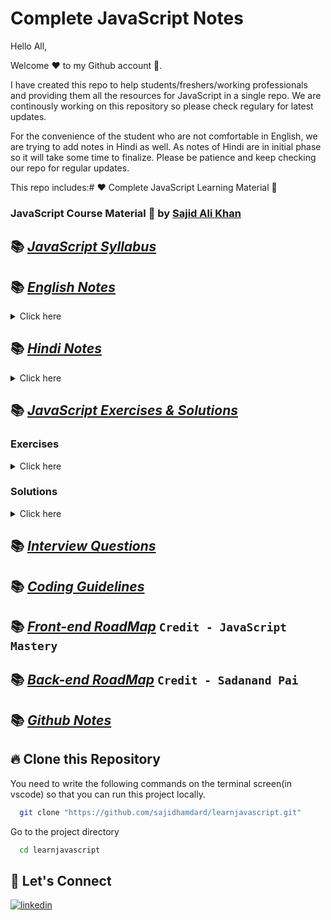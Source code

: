 # Complete JavaScript Notes

Hello All,

Welcome ❤️ to my Github account 🙏.

I have created this repo to help students/freshers/working professionals and providing them all the resources for JavaScript in a single repo. We are continously working on this repository so please check regulary for latest updates.

For the convenience of the student who are not comfortable in English, we are trying to add notes in Hindi as well. As notes of Hindi are in initial phase so it will take some time to finalize. Please be patience and keep checking our repo for regular updates.

This repo includes:# ❤️ Complete JavaScript Learning Material 🙏

### JavaScript Course Material 🚀 by [Sajid Ali Khan](https://www.linkedin.com/in/sajid-sj/)

## 📚 [_JavaScript Syllabus_](./Syllabus/Syllabus.md/)

## 📚 [_English Notes_](./notes/English)

<details>
<summary>Click here</summary>

- [_Chapter 01- Introduction & History_](./notes/English/01-introduction-and-history.md)

  - [_Programming Language_](./notes/English/01-introduction-and-history.md#what-is-a-programming-language-)
  - [_High Level Programming Language_](./notes/English/01-introduction-and-history.md#what-is-high-level-programming-language)
  - [_Machine level language or Low level language_](notes/English/01-introduction-and-history.md#what-is-machine-level-language-or-low-level-language)
  - [_Front-end_](notes/English/01-introduction-and-history.md#what-is-front-end-)
  - [_Back-end_](notes/English/01-introduction-and-history.md#what-is-back-end-)
  - [_Introduction of HTML_](notes/English/01-introduction-and-history.md#introduction-of-html)
  - [_Introduction of CSS_](notes/English/01-introduction-and-history.md#introduction-of-css)
  - [_Introduction of JavaScript_](notes/English/01-introduction-and-history.md#introduction-of-javascript)
  - [_History of javascript_](notes/English/01-introduction-and-history.md#history-of-javascript)
  - [_About ECMAScript_](notes/English/01-introduction-and-history.md#what-is-ecma-)

- [_Chapter 02- Features_](./notes/English/02-features.md)

  - [_High level language_](notes/English/02-features.md#what-is-high-level-language-)
  - [_Garbage Collected_](notes/English/02-features.md#what-is-garbage-collected-)
  - [_Interpreted Language (JIT)-> (Just in time compiler)_](notes/English/02-features.md#what-is-interpreted-language-jit--just-in-time-compiler-)
  - [_Multi Paradigm_](notes/English/02-features.md#what-is-multi-paradigm-)
  - [_Prototype based function_](notes/English/02-features.md#what-is-prototype-based-function-)
  - [_First Class Function_](notes/English/02-features.md#what-is-first-class-function-)
  - [_Dynamically Typed/ Dynamic_](notes/English/02-features.md#what-is-dynamically-typed-dynamic-)
  - [_Single Threaded_](notes/English/02-features.md#what-is-single-threaded-)
  - [_Non-Blocking Event Loop_](notes/English/02-features.md#what-is-non-blocking-event-loop-)

- [_Chapter 03- Separation of Concern_](./notes/English/03-separation-of-concerns.md)

  - [_Separation of concerns principle_](notes/English/03-separation-of-concerns.md#what-is-separation-of-concerns-principle-)
  - [_How to link JavaScript file in html ?_](notes/English/03-separation-of-concerns.md#how-to-link-javascript-file-in-html-)

- [_Chapter 04- Value, Variable and DataType_](./notes/English/04-value_variable_datatype.md)

  - [_What is Data ?_](notes/English/04-value_variable_datatype.md#what-is-data)
  - [_What is value?_](notes/English/04-value_variable_datatype.md#what-is-value)
  - [_What is Data type ?_](notes/English/04-value_variable_datatype.md#what-is-data-type)
  - [_Primitive data types (inbuilt data types):_](notes/English/04-value_variable_datatype.md#primitive-data-types-inbuilt-data-types)
    - [_Primitive Data Types Examples:_](notes/English/04-value_variable_datatype.md#primitive-data-types-examples)
  - [_Non primitve (reference types) data types:_](notes/English/04-value_variable_datatype.md#non-primitve-reference-types-data-types)
    - [_Non Primitive Data Type Examples:_](notes/English/04-value_variable_datatype.md#non-primitive-data-type-examples)
  - [_What is variable?_](notes/English/04-value_variable_datatype.md#what-is-variable)

- [_Chapter 05- Identifier_](./notes/English/05-identifier.md)

  - [_What is Identifiers_](notes/English/05-identifier.md#identifiers)
  - [_Rules for creating identifiers_](notes/English/05-identifier.md#rules-for-creating-identifiers)

- [_Chapter 06- Comments_](./notes/English/06-comments.md)

- [_Chapter 07- Statement_](./notes/English/07-statement.md)

  - [_What is Statement?_](notes/English/07-statement.md#what-is-statement)
  - [_Use of Semicolon in JavaScript?_](notes/English/07-statement.md#semicolon-in-javascript)
  - [_Use of WhiteSpace in statement?_](notes/English/07-statement.md#whitespace-in-statement)
  - [_What is Code block or Multi-line statement?_](notes/English/07-statement.md#what-is-code-block-or-multi-line-statement)

- [_Chapter 08- use strict_](notes/English/08-use_strict.md)

  - [_What is use strict?_](notes/English/08-use_strict.md#06--use-strict)

- [_Chapter 09- let, const and var_](notes/English/09-let_const_var.md)

  - [_What is let ?_](notes/English/09-let_const_var.md#let)
  - [_What is const ?_](notes/English/09-let_const_var.md#const)
  - [_What is var ?_](notes/English/09-let_const_var.md#var)
  - [_Differences between let, const and var?_](notes/English/09-let_const_var.md#what-are-the-differences-between-let-const-and-var)
  - [_When to use let, const and var?_](notes/English/09-let_const_var.md#when-to-use-let-const-and-var)

- [_Chapter 10- Operators_](notes/English/10-operators.md)

- [_Chapter 11- Conditional Statement_](notes/English/11-conditional_statement.md)

  - [_What is conditional statement?_](notes/English/11-conditional_statement.md#what-is-conditional-statement)

- [_Chapter 12- Output_](notes/English/12-output.md)

  - [_What is console.log ?_](notes/English/12-output.md#what-is-consolelog-in-javascript-)
  - [_What is Document.write ?_](notes/English/12-output.md#what-is-documentwrite-in-javascript-)
  - [_What is window.alert ?_](notes/English/12-output.md#what-is-windowalert-in-javascript-)
  - [_What is inner HTML of an element in javaScript ?_](notes/English/12-output.md#what-is-inner-html-of-an-element-in-javascript-)

- [_Chapter 13- Type Conversion_](./notes/English/13-typeconversion.md)

  - [_Manual Type Conversion_](notes/English/13-typeconversion.md#manual-type-conversion-)
  - [_Coercion Example_](notes/English/13-typeconversion.md#coercion-example)
  - [_Number to String_](notes/English/13-typeconversion.md#number-to-string)
  - [_String to Number_](notes/English/13-typeconversion.md#string-to-number)
  - [_Number to Boolean_](notes/English/13-typeconversion.md#number-to-boolean)
  - [_Type conversion_](notes/English/13-typeconversion.md#type-conversion)
  - [_Explicit type and Manual type conversion_](notes/English/13-typeconversion.md#explicit-type-and-manual-type-conversion-is-process-me-hum-manualy-type-conversion-karte-hain)

- [_Chapter 14- Popup Boxes_](./notes/English/14-popupboxes.md)

  - [_Alert Box_](notes/English/14-popupboxes.md#alert-box)
  - [_Confirm box_](notes/English/14-popupboxes.md#confirm-box)
  - [_Prompt Box_](notes/English/14-popupboxes.md#prompt-box)

- [_Chapter 15- Other Operators_](./notes/English/15-other_operator.md)

  - [_Loose equality operator ==_](notes/English/15-other_operator.md#loose-equality-operator-)
  - [_Strict Equality Operator ===_](notes/English/15-other_operator.md#strict-equality-operator-)
  - [_Ternary Operators_](notes/English/15-other_operator.md#ternary-operators)

- [_Chapter 16- Truthy Falsy Values_](./notes/English/16-truthy_falsy.md)

  - [_What is truthy and falsy value:_](notes/English/16-truthy_falsy.md#what-is-truthy-and-falsy-value)

- [_Chapter 17- Loop and Switch_](./notes/English/17-loopand_switch.md)

  - [_Loops_](notes/English/17-loopand_switch.md#what-is-loop-in-javascript-)
  - [_for loop_](notes/English/17-loopand_switch.md#what-is-for-loop-)
  - [_for...of loop_](notes/English/17-loopand_switch.md#what-is-forof-loop-)
  - [_for...in loop_](notes/English/17-loopand_switch.md#what-is-forin-loop-)
  - [_while loop_](notes/English/17-loopand_switch.md#what-is-while-loop-)
  - [_do...while loop_](notes/English/17-loopand_switch.md#what-is-dowhile-loop-)
  - [_switch statment_](notes/English/17-loopand_switch.md#what-is-switch-statment-)
  - [_case clause?_](notes/English/17-loopand_switch.md#what-is-case-clause-in-javascript-)
  - [_break_](notes/English/17-loopand_switch.md#what-is-break-)
  - [_Default case_](notes/English/17-loopand_switch.md#what-is-default-case-in-a-switch-statement-)

- [_Chapter 18- String_](notes/English/18-string.md)

  - [_What is String_](notes/English/18-string.md#what-is-string)
  - [_How to create String in JavaScript ?_](notes/English/18-string.md#how-to-create-string-in-javascript-)
  - [_String Literal vs String Object_](notes/English/18-string.md#string-literal-vs-string-object-)
  - [_String length property_](notes/English/18-string.md#string-length-property)
  - [_String functions_](notes/English/18-string.md#string-functions)

- [_Chapter 19- scope-scoping_](notes/English/19-scope-scoping.md)
- [_Chapter 20- function_](notes/English/20-function.md)

- [_Chapter 21- More on Functions_](notes/English/21-More-onfunction.md)

  - [_Default parameters_](notes/English/21-More-onfunction.md#what-is-default-parameters-in-javascript-)
  - [_Passing arguments: value vs reference_](notes/English/21-More-onfunction.md#what-is-passing-arguments-value-vs-reference-in-javascript-)
  - [_First Class function/Citizen_](notes/English/21-More-onfunction.md#what-is-first-class-functioncitizen-javascript-)
  - [_High Order function in JavaScript_](notes/English/21-More-onfunction.md#what-is-high-order-function-in-javascript-)
  - [_Callback function in JavaScript_](notes/English/21-More-onfunction.md#what-is-callback-function-in-javascript-)
  - [_setTimeOut_](notes/English/21-More-onfunction.md#what-is-settimeout-in-javascript-)
  - [_setInterval_](notes/English/21-More-onfunction.md#what-is-setinterval-in-javascript-)
  - [_Function returning function_](notes/English/21-More-onfunction.md#what-is-function-returning-function-in-javascript-)
  - [_The call and apply methods_](notes/English/21-More-onfunction.md#what-is-the-call-and-apply-methods-in-javascript-)
  - [_The bind method_](notes/English/21-More-onfunction.md#what-is-the-bind-method-in-javascript-)
  - [_Immediately invoked function expression(IIFE)_](notes/English/21-More-onfunction.md#what-is-immediately-invoked-function-expression-in-javascript-)
  - [_Closures_](notes/English/21-More-onfunction.md#what-is-closures-in-javascript-)

- [_Chapter 22- Hoisting_](notes/English/22-hoisting.md)

- [_Chapter 23- Temporal Dead Zone(TDZ)_](notes/English/23-temporal-dead-zone.md)

- [_Chapter 24- Debugging_](notes/English/24-debugging.md)

  - [_Debugging in JavaScript_](notes/English/24-debugging.md#what-is-debugging-in-javascript)
  - [_Developer Tool_](notes/English/24-debugging.md#what-is-developer-tool)
  - [_Fixing errors_](notes/English/24-debugging.md#fixing-errors)
  - [_Different types of errors_](notes/English/24-debugging.md#what-are-the-different-types-of-errors-in-javascript)

- [_Chapter 25- number_](notes/English/25-number.md)
- [_Chapter 26- date_](notes/English/26-date.md)
- [_Chapter 27- DRY-principle_](notes/English/27-DRY-principle.md)
- [_Chapter 28- Array_](notes/English/28-Array.md)
- [_Chapter 29- Object_](notes/English/29-Object.md)
- [_Chapter 30- Set_](notes/English/30-Set.md)
- [_Chapter 31- Map_](notes/English/31-Map.md)
- [_Chapter 32- Destructuring_](notes/English/32-Destructuring-Array.md)
- [_Chapter 33- Spread-operator_](notes/English/33-Spread-operator.md)
- [_Chapter 34- Rest-parameter_](notes/English/34-Rest-parameter.md)
- [_Chapter 35- short-circuiting_](notes/English/35-short-circuiting.md)
- [_Chapter 36- enchanced-object_](notes/English/36-enhanced-object-literal.md)
- [_Chapter 37- Optional-chaining-_](notes/English/37-Optional-chaining.md)
- [_Chapter 38- DOM_](notes/English/38-DOM.md)
- [_Chapter 39- BOM_](notes/English/39-BOM.md)
- [_Chapter 40- RegExp_](notes/English/40-RegExp.md)
- [_Chapter 41- JSON-XML_](notes/English/41-JSON-XML.md)
- [_Chapter 42- javaScript-Engine_](notes/English/42-JavaScript-Engine.md)
- [_Chapter 43- Call-Stack_](notes/English/43-Call-Stack.md)
- [_Chapter 44- Execution-Context_](notes/English/44-Execution-Context.md)
- [_Chapter 45- Memory_](notes/English/45-Memory.md)
- [_Chapter 46- Compiler-Interpreter-JIT_](notes/English/46-Compiler-Interpreter-JIT.md)
- [_Chapter 47- Event-Loop_](notes/English/47-Event-Loop.md)
- [_Chapter 48- creation-code-phase_](notes/English/48-creation-code-phase.md)
- [_Chapter 49- this-keyword_](notes/English/49-this-keyword.md)
- [_Chapter 50- primitive-nonprimitive_](notes/English/50-primitive-nonprimitive.md)
- [_Chapter 51- OOPs_](notes/English/51-OOPs.md)
- [_Chapter 52- OOPs-in-javaScript_](notes/English/52-OOPs%20In%20JavaScript.md)
- [_Chapter 53- Prototypal-inheritance_](notes/English/53-Prototypal-Inheritance.md)
- [_Chapter 54- Prototype_](notes/English/54-Prototype.md)
- [_Chapter 55- Constructor function_](notes/English/55-Constructor%20function.md)
- [_Chapter 56- Es6 classes_](notes/English/56-Es6%20classes.md)
- [_Chapter 57- object-creat_](notes/English/57-Object-create.md)
- [_Chapter 58- Encapsulation_](notes/English/58-Encapsulation.md)
- [_Chapter 59- Chaining-methods_](notes/English/59-Chaining-methods.md)
- [_Chapter 60- Asynchronous_](notes/English/60-Asynchronous-JavaScript.md)
- [_Chapter 61- Ajax_](notes/English/61-Ajax.md)
- [_Chapter 62- About-API_](notes/English/62-About-API.md)
- [_Chapter 63- Web_](notes/English/63-Web.md)
- [_Chapter 64- Promise_](notes/English/64-Promise.md)
- [_Chapter 65- fetch_](notes/English/65-fetch.md)
- [_Chapter 66- Consuming Promises_](notes/English/66-Consuming%20Promises.md)
- [_Chapter 67- Chaining Promises_](notes/English/67-Chaining%20Promises.md)
- [_Chapter 68- Rejected promises_](notes/English/68-Rejected%20Promises.md)
- [_Chapter 69- Event Loop_](notes/English/69-Event%20Loop.md)
- [_Chapter 70- Creating-Promise_](notes/English/70-Creating-Promise.md)
- [_Chapter 71- Async-Await_](notes/English/71-Async-Await.md)
- [_Chapter 72- Try-catch_](notes/English/72-Try-catch.md)
- [_Chapter 73- Returning-values-from-Async_](notes/English/73-Returning-values-from-Async.md)
- [_Chapter 74- Promises-In-Parallel_](notes/English/74-Promises-In-Parallel.md)
- [_Chapter 75- Promises-Combinators_](notes/English/75-Promises-Combinators.md)
- [_Chapter 76- Modules_](notes/English/76-Modules.md)
- [_Chapter 77- Export-Import-Modules_](notes/English/77-Export-Import-Modules.md)
- [_Chapter 78- Top-Level-Await_](notes/English/78-Top-Level-Await.md)
- [_Chapter 79- Module-pattern_](notes/English/79-Module-pattern.md)
- [_Chapter 80- Building-with-parcel_](notes/English/80-Building-with-parcel.md)
- [_Chapter 81- Babel_](notes/English/81-Babel.md)
- [_Chapter 82- Transpiling_](notes/English/82-Transpiling.md)
- [_Chapter 83- Polyfilling_](notes/English/83-Polyfilling.md)

</details>

## 📚 [_Hindi Notes_](./notes/Hindi/)

<details>
<summary>Click here</summary>
  
  - [_Chapter 01- Introduction_](./notes/Hindi/01-introduction.md)
  - [_Chapter 02- Features_](./notes/Hindi/02-features.md)
  - [_Chapter 03- Value, Variable & Datatype_](./notes/Hindi/03-value_variable_datatype.md)
  - [_Chapter 04- Identifier_](notes/Hindi/04-identifier.md)
  - [_Chapter 05- Comments_](notes/Hindi/05-comments.md)
  - [_Chapter 06- Use strict_](notes/Hindi/06-use_strict.md)
  - [_Chapter 07- Let, Const, Var_](notes/Hindi/07-let_const_var.md)
  - [_Chapter 08- Operators_](notes/Hindi/08-operators.md)
  - [_Chapter 09- Conditional Statement_](notes/Hindi/09-conditional_statement.md)
  - [_Chapter 10- String_](notes/Hindi/10-string.md)
  - [_Chapter 11- Type Conversion_](notes/Hindi/11-typeconversion.md)
  - [_Chapter 12- Popup Boxes_](notes/Hindi/12-popupboxes.md)
  - [_Chapter 13- Other Operator_](notes/Hindi/13-other_operator.md)
  - [_Chapter 14- Truthy Falsy_](notes/Hindi/14-truthy_falsy.md)
  - [_Chapter 15- Loop and Switch_](notes/Hindi/15-loopand_switch.md)
  - [_Chapter 16- Function_](notes/Hindi/16-function.md)
  - [_Chapter 17- Scoping and Scope_](notes/Hindi/17-scoping_and_scope.md)
  - [_Chapter 18- Array_](notes/Hindi/18-array.md)
  - [_Chapter 19- Destructuring_](notes/Hindi/19-destructuring.md)
  - [_Chapter 20- DOM_](notes/Hindi/20-DOM.md)
  - [_Chapter 21- Set_](notes/Hindi/24-set.md)
  - [_Chapter 22- map_](notes/Hindi/21-map.md)
  - [_Chapter 23- Object_](notes/Hindi/22-object.md)
  - [_Chapter 24- Prototypal Inheritance_](notes/Hindi/23-prototypal_inheritance.md)
</details>

## 📚 [_JavaScript Exercises & Solutions_](./Exercises)

### Exercises

<details>
<summary>Click here</summary>
  
- [_Exercise-01_](./Exercises/exercise-01.md)
- [_Exercise-02_](./Exercises/exercise-02.md)
- [_Exercise-03_](./Exercises/exercise-03.md)
- [_Exercise-04_](./Exercises/exercise-04.md)
- [_Exercise-05_](./Exercises/exercise-05.md)
- [_Exercise-06_](./Exercises/exercise-06.md)
- [_Exercise-07_](./Exercises/exercise-07.md)
- [_Exercise-08_](./Exercises/exercise-08.md)
- [_Exercise-09_](./Exercises/exercise-09.md)
- [_Exercise-10_](./Exercises/exercise-10.md)
- [_Exercise-11_](./Exercises/exercise-11.md)
</details>

### Solutions

<details>
<summary>Click here</summary>
  
  - [_Solution-01_](./Exercises/solution-01.md)
  - [_Solution-02_](./Exercises/solution-02.md)
  - [_Solution-03_](./Exercises/solution-03.md)
  - [_Solution-04_](./Exercises/solution-04.md)
  - [_Solution-05_](./Exercises/solution-05.md)
  - [_Solution-07_](./Exercises/solution-07.md)
</details>

## 📚 [_Interview Questions_](./Interview%20Questions/interview-questions.md)

## 📚 [_Coding Guidelines_](./Coding%20Guidelines/Coding%20Guidlines.md)

## 📚 [_Front-end RoadMap_](./Roadmap/Backend%20development%20roadmap.pdf) `Credit - JavaScript Mastery`

## 📚 [_Back-end RoadMap_](./Roadmap/Frontend%20development%20roadmap.pdf) `Credit - Sadanand Pai`

## 📚 [_Github Notes_](./Github/)

## 🔥 Clone this Repository

You need to write the following commands on the terminal screen(in vscode) so that you can run this project locally.

```bash
  git clone "https://github.com/sajidhamdard/learnjavascript.git"
```

Go to the project directory

```bash
  cd learnjavascript
```

## 🔗 Let's Connect

[![linkedin](https://img.shields.io/badge/LinkedIn-0077B5?style=for-the-badge&logo=linkedin&logoColor=white)](https://www.linkedin.com/in/sajid-sj/)
